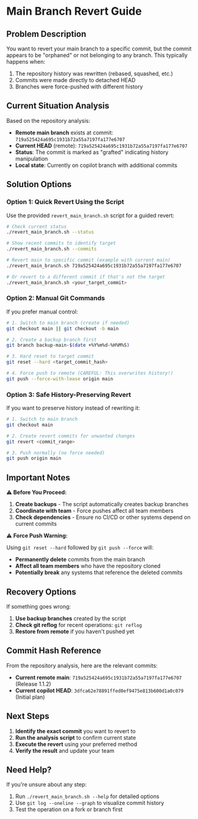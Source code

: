 # Main Branch Revert Guide

## Problem Description

You want to revert your main branch to a specific commit, but the commit appears to be "orphaned" or not belonging to any branch. This typically happens when:

1. The repository history was rewritten (rebased, squashed, etc.)
2. Commits were made directly to detached HEAD
3. Branches were force-pushed with different history

## Current Situation Analysis

Based on the repository analysis:

- **Remote main branch** exists at commit: `719a525424a695c1931b72a55a7197fa177e6707`
- **Current HEAD** (remote): `719a525424a695c1931b72a55a7197fa177e6707`
- **Status**: The commit is marked as "grafted" indicating history manipulation
- **Local state**: Currently on copilot branch with additional commits

## Solution Options

### Option 1: Quick Revert Using the Script

Use the provided `revert_main_branch.sh` script for a guided revert:

```bash
# Check current status
./revert_main_branch.sh --status

# Show recent commits to identify target
./revert_main_branch.sh --commits

# Revert main to specific commit (example with current main)
./revert_main_branch.sh 719a525424a695c1931b72a55a7197fa177e6707

# Or revert to a different commit if that's not the target
./revert_main_branch.sh <your_target_commit>
```

### Option 2: Manual Git Commands

If you prefer manual control:

```bash
# 1. Switch to main branch (create if needed)
git checkout main || git checkout -b main

# 2. Create a backup branch first
git branch backup-main-$(date +%Y%m%d-%H%M%S)

# 3. Hard reset to target commit
git reset --hard <target_commit_hash>

# 4. Force push to remote (CAREFUL: This overwrites history!)
git push --force-with-lease origin main
```

### Option 3: Safe History-Preserving Revert

If you want to preserve history instead of rewriting it:

```bash
# 1. Switch to main branch
git checkout main

# 2. Create revert commits for unwanted changes
git revert <commit_range>

# 3. Push normally (no force needed)
git push origin main
```

## Important Notes

⚠️ **Before You Proceed:**

1. **Create backups** - The script automatically creates backup branches
2. **Coordinate with team** - Force pushes affect all team members
3. **Check dependencies** - Ensure no CI/CD or other systems depend on current commits

⚠️ **Force Push Warning:**

Using `git reset --hard` followed by `git push --force` will:
- **Permanently delete** commits from the main branch
- **Affect all team members** who have the repository cloned
- **Potentially break** any systems that reference the deleted commits

## Recovery Options

If something goes wrong:

1. **Use backup branches** created by the script
2. **Check git reflog** for recent operations: `git reflog`
3. **Restore from remote** if you haven't pushed yet

## Commit Hash Reference

From the repository analysis, here are the relevant commits:

- **Current remote main**: `719a525424a695c1931b72a55a7197fa177e6707` (Release 1.1.2)
- **Current copilot HEAD**: `3dfca62e78891ffed0ef9475e813b600d1a0c079` (Initial plan)

## Next Steps

1. **Identify the exact commit** you want to revert to
2. **Run the analysis script** to confirm current state
3. **Execute the revert** using your preferred method
4. **Verify the result** and update your team

## Need Help?

If you're unsure about any step:
1. Run `./revert_main_branch.sh --help` for detailed options
2. Use `git log --oneline --graph` to visualize commit history
3. Test the operation on a fork or branch first